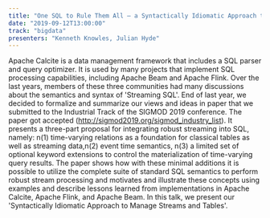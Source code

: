 ```yaml
---
title: "One SQL to Rule Them All – a Syntactically Idiomatic Approach to Management of Streams and Tables"
date: "2019-09-12T13:00:00"
track: "bigdata"
presenters: "Kenneth Knowles, Julian Hyde"
---
```


Apache Calcite is a data management framework that includes a SQL parser and query optimizer. It is used by many projects that implement SQL processing capabilities, including Apache Beam and Apache Flink. Over the last years, members of these three communities had many discussions about the semantics and syntax of 'Streaming SQL'. End of last year, we decided to formalize and summarize our views and ideas in paper that we submitted to the Industrial Track of the SIGMOD 2019 conference. The paper got accepted (http://sigmod2019.org/sigmod_industry_list). It presents a three-part proposal for integrating robust streaming into SQL, namely: n(1) time-varying relations as a foundation for classical tables as well as streaming data,n(2) event time semantics, n(3) a limited set of optional keyword extensions to control the materialization of time-varying query results. The paper shows how with these minimal additions it is possible to utilize the complete suite of standard SQL semantics to perform robust stream processing and motivates and illustrate these concepts using examples and describe lessons learned from implementations in Apache Calcite, Apache Flink, and Apache Beam. In this talk, we present our 'Syntactically Idiomatic Approach to Manage Streams and Tables'.